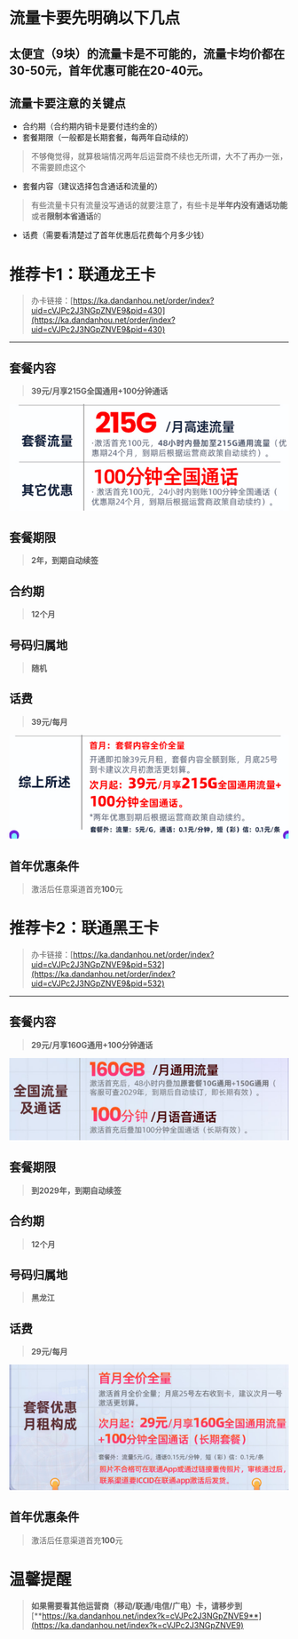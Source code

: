 # 流量卡要先明确以下几点

## 太便宜（9块）的流量卡是不可能的，流量卡均价都在30-50元，首年优惠可能在20-40元。

## 流量卡要注意的关键点

-   合约期（合约期内销卡是要付违约金的）
-   套餐期限（一般都是长期套餐，每两年自动续的）

> 不够俺觉得，就算极端情况两年后运营商不续也无所谓，大不了再办一张，不需要顾虑这个

-   套餐内容（建议选择包含通话和流量的）

> 有些流量卡只有流量没写通话的就要注意了，有些卡是**半年内没有通话功能**或者**限制本省通话**的

-   话费（需要看清楚过了首年优惠后花费每个月多少钱）

# 推荐卡1：联通龙王卡

> 办卡链接：[https://ka.dandanhou.net/order/index?uid=cVJPc2J3NGpZNVE9&pid=430](https://ka.dandanhou.net/order/index?uid=cVJPc2J3NGpZNVE9&pid=430)

----------

## 套餐内容

> **39元/月享215G全国通用+100分钟通话**

![Image](https://raw.githubusercontent.com/MyMaskKing/MyMaskKing.github.io/main/assets/images/🔥联通推荐热门流量卡/img_6cdcf5d611.png)

## 套餐期限

> **2年，到期自动续签**

## 合约期

> **12个月**

## 号码归属地

> **随机**

## 话费

> **39元/每月**

![Image](https://raw.githubusercontent.com/MyMaskKing/MyMaskKing.github.io/main/assets/images/🔥联通推荐热门流量卡/img_e00949083f.png)

## 首年优惠条件

> 激活后任意渠道首充**100**元

# 推荐卡2：联通黑王卡

> 办卡链接：[https://ka.dandanhou.net/order/index?uid=cVJPc2J3NGpZNVE9&pid=532](https://ka.dandanhou.net/order/index?uid=cVJPc2J3NGpZNVE9&pid=532)

----------

## 套餐内容

> **29元/月享160G通用+100分钟通话**

![Image](https://raw.githubusercontent.com/MyMaskKing/MyMaskKing.github.io/main/assets/images/🔥联通推荐热门流量卡/img_0a59f77731.png)

## 套餐期限

> **到2029年，到期自动续签**

## 合约期

> **12个月**

## 号码归属地

> **黑龙江**

## 话费

> **29元/每月**

![Image](https://raw.githubusercontent.com/MyMaskKing/MyMaskKing.github.io/main/assets/images/🔥联通推荐热门流量卡/img_f3e9afd11b.png)

## 首年优惠条件

> 激活后任意渠道首充**100**元

# 温馨提醒

> **如果需要看其他运营商（移动/联通/电信/广电）卡，请移步到**[**https://ka.dandanhou.net/index?k=cVJPc2J3NGpZNVE9**](https://ka.dandanhou.net/index?k=cVJPc2J3NGpZNVE9)





<!--stackedit_data:
eyJoaXN0b3J5IjpbMTA1NzM5MDYwMF19
-->
